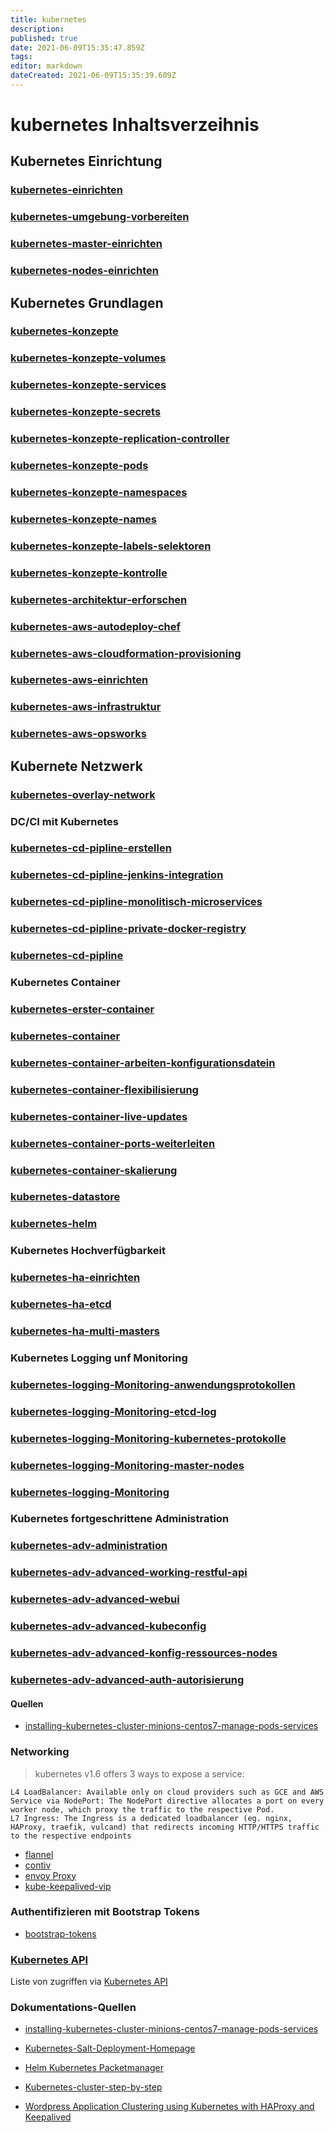 ```yaml
---
title: kubernetes
description: 
published: true
date: 2021-06-09T15:35:47.859Z
tags: 
editor: markdown
dateCreated: 2021-06-09T15:35:39.609Z
---
```


# kubernetes Inhaltsverzeihnis

## Kubernetes Einrichtung

### [kubernetes-einrichten](../kubernetes-einrichten)

### [kubernetes-umgebung-vorbereiten](../kubernetes-umgebung-vorbereiten)

### [kubernetes-master-einrichten](../kubernetes-master-einrichten)

### [kubernetes-nodes-einrichten](../kubernetes-nodes-einrichten)

## Kubernetes Grundlagen

### [kubernetes-konzepte](../kubernetes-konzepte)

### [kubernetes-konzepte-volumes](../kubernetes-konzepte-volumes)

### [kubernetes-konzepte-services](../kubernetes-konzepte-services)

### [kubernetes-konzepte-secrets](../kubernetes-konzepte-secrets)

### [kubernetes-konzepte-replication-controller](../kubernetes-konzepte-replication-controller)

### [kubernetes-konzepte-pods](../kubernetes-konzepte-pods)

### [kubernetes-konzepte-namespaces](../kubernetes-konzepte-namespaces)

### [kubernetes-konzepte-names](../kubernetes-konzepte-names)

### [kubernetes-konzepte-labels-selektoren](../kubernetes-konzepte-labels-selektoren)

### [kubernetes-konzepte-kontrolle](../kubernetes-konzepte-kontrolle)

### [kubernetes-architektur-erforschen](../kubernetes-architektur-erforschen)

### [kubernetes-aws-autodeploy-chef](../kubernetes-aws-autodeploy-chef)

### [kubernetes-aws-cloudformation-provisioning](../kubernetes-aws-cloudformation-provisioning)

### [kubernetes-aws-einrichten](../kubernetes-aws-einrichten)

### [kubernetes-aws-infrastruktur](../kubernetes-aws-infrastruktur)

### [kubernetes-aws-opsworks](../kubernetes-aws-opsworks)

## Kubernete Netzwerk

### [kubernetes-overlay-network](../kubernetes-overlay-network)

### DC/CI mit Kubernetes

### [kubernetes-cd-pipline-erstellen](../kubernetes-cd-pipline-erstellen)

### [kubernetes-cd-pipline-jenkins-integration](../kubernetes-cd-pipline-jenkins-integration)

### [kubernetes-cd-pipline-monolitisch-microservices](../kubernetes-cd-pipline-monolitisch-microservices)

### [kubernetes-cd-pipline-private-docker-registry](../kubernetes-cd-pipline-private-docker-registry)

### [kubernetes-cd-pipline](../kubernetes-cd-pipline)

### Kubernetes Container

### [kubernetes-erster-container](../kubernetes-erster-container)

### [kubernetes-container](../kubernetes-container)

### [kubernetes-container-arbeiten-konfigurationsdatein](../kubernetes-container-arbeiten-konfigurationsdatein)

### [kubernetes-container-flexibilisierung](../kubernetes-container-flexibilisierung)

### [kubernetes-container-live-updates](../kubernetes-container-live-updates)

### [kubernetes-container-ports-weiterleiten](../kubernetes-container-ports-weiterleiten)

### [kubernetes-container-skalierung](../kubernetes-container-skalierung)

### [kubernetes-datastore](../kubernetes-datastore)

### [kubernetes-helm](../kubernetes-helm)

### Kubernetes Hochverfügbarkeit

### [kubernetes-ha-einrichten](../kubernetes-ha-einrichten)

### [kubernetes-ha-etcd](../kubernetes-ha-etcd)

### [kubernetes-ha-multi-masters](../kubernetes-ha-multi-masters)

### Kubernetes Logging unf Monitoring

### [kubernetes-logging-Monitoring-anwendungsprotokollen](../kubernetes-logging-monitorring-anwendungsprotokollen)

### [kubernetes-logging-Monitoring-etcd-log](../kubernetes-logging-monitorring-etcd-log)

### [kubernetes-logging-Monitoring-kubernetes-protokolle](../kubernetes-logging-monitorring-kubernetes-protokolle)

### [kubernetes-logging-Monitoring-master-nodes](../kubernetes-logging-monitorring-master-nodes)

### [kubernetes-logging-Monitoring](../kubernetes-logging-monitorring)

### Kubernetes fortgeschrittene Administration

### [kubernetes-adv-administration](../kubernetes-adv-administration)

### [kubernetes-adv-advanced-working-restful-api](../kubernetes-adv-advanced-working-restful-api)

### [kubernetes-adv-advanced-webui](../kubernetes-adv-advanced-webui)

### [kubernetes-adv-advanced-kubeconfig](../kubernetes-adv-advanced-kubeconfig)

### [kubernetes-adv-advanced-konfig-ressources-nodes](../kubernetes-adv-advanced-konfig-ressources-nodes)

### [kubernetes-adv-advanced-auth-autorisierung](../kubernetes-adv-advanced-auth-autorisierung)

#### Quellen

* [installing-kubernetes-cluster-minions-centos7-manage-pods-services](https://severalnines.com/blog/installing-kubernetes-cluster-minions-centos7-manage-pods-services)

### Networking

> kubernetes v1.6 offers 3 ways to expose a service:

    L4 LoadBalancer: Available only on cloud providers such as GCE and AWS
    Service via NodePort: The NodePort directive allocates a port on every worker node, which proxy the traffic to the respective Pod.
    L7 Ingress: The Ingress is a dedicated loadbalancer (eg. nginx, HAProxy, traefik, vulcand) that redirects incoming HTTP/HTTPS traffic to the respective endpoints

* [flannel](https://github.com/coreos/flannel/blob/master/Documentation/kubernetes.md)
* [contiv](https://contiv.io/)
* [envoy Proxy](https://www.envoyproxy.io/docs/envoy/latest/)
* [kube-keepalived-vip](https://github.com/kubernetes-retired/contrib/tree/master/keepalived-vip)

### Authentifizieren mit Bootstrap Tokens

* [bootstrap-tokens](https://kubernetes.io/docs/reference/access-authn-authz/bootstrap-tokens/#configmap-signing)

### [Kubernetes API](../kubernetes-api)

Liste von zugriffen via [Kubernetes API](../kubernetes-api)

### Dokumentations-Quellen

* [installing-kubernetes-cluster-minions-centos7-manage-pods-services](https://severalnines.com/blog/installing-kubernetes-cluster-minions-centos7-manage-pods-services)

* [Kubernetes-Salt-Deployment-Homepage](https://kubernetes.io/docs/admin/salt/)

* [Helm Kubernetes Packetmanager](https://github.com/kubernetes/helm/#install)

* [Kubernetes-cluster-step-by-step](https://icicimov.github.io/blog/kubernetes/Kubernetes-cluster-step-by-step/#ipsec-encryption-between-the-nodes-via-wireguard-optional)

* [Wordpress Application Clustering using Kubernetes with HAProxy and Keepalived](https://severalnines.com/blog/wordpress-application-clustering-using-kubernetes-haproxy-and-keepalived)